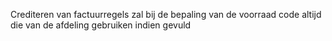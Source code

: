 Crediteren van factuurregels zal bij de bepaling van de voorraad code altijd die van de afdeling gebruiken indien gevuld